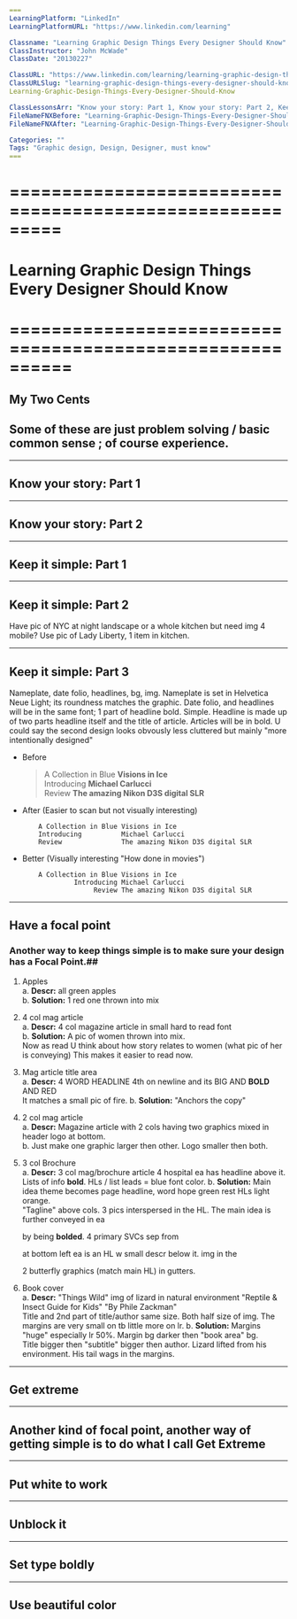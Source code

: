 ```yml
===
LearningPlatform: "LinkedIn"
LearningPlatformURL: "https://www.linkedin.com/learning"

Classname: "Learning Graphic Design Things Every Designer Should Know"
ClassInstructor: "John McWade"
ClassDate: "20130227"

ClassURL: "https://www.linkedin.com/learning/learning-graphic-design-things-every-designer-should-know"
ClassURLSlug: "learning-graphic-design-things-every-designer-should-know"
Learning-Graphic-Design-Things-Every-Designer-Should-Know

ClassLessonsArr: "Know your story: Part 1, Know your story: Part 2, Keep it simple: Part 1, Keep it simple: Part 2, Keep it simple: Part 3,Have a focal point, Get Extreme, Put white to work, Unblock it, Set type boldly, Use beautiful color"
FileNameFNXBefore: "Learning-Graphic-Design-Things-Every-Designer-Should-Know.md"
FileNameFNXAfter: "Learning-Graphic-Design-Things-Every-Designer-Should-Know-2013-li-Notes.md"

Categories: ""
Tags: "Graphic design, Design, Designer, must know"
===
```




# =========================================================
# Learning Graphic Design Things Every Designer Should Know
# ==========================================================
## My Two Cents  
Some of these are just problem solving / basic common sense ; of course experience.
-----------------------------------------------------------------------------------------------------


-----------------------------------------------------------------------------------------------------
## Know your story: Part 1  


-----------------------------------------------------------------------------------------------------
## Know your story: Part 2  


-----------------------------------------------------------------------------------------------------
## Keep it simple: Part 1  


-----------------------------------------------------------------------------------------------------
## Keep it simple: Part 2  
Have pic of NYC at night landscape or a whole kitchen but need img 4 mobile?
Use pic of Lady Liberty, 1 item in kitchen.


-----------------------------------------------------------------------------------------------------
## Keep it simple: Part 3  
Nameplate, date folio, headlines, bg, img.
Nameplate is set in Helvetica Neue Light; its roundness matches the graphic.
Date folio, and headlines will be in the same font; 1 part of headline bold. Simple.
Headline is made up of two parts headline itself and the title of article. Articles will be in bold.
U could say the second design looks obvously less cluttered but mainly "more intentionally designed"

- Before

  > A Collection in Blue **Visions in Ice**  
  > Introducing **Michael Carlucci**  
  > Review **The amazing Nikon D3S digital SLR**

- After (Easier to scan but not visually interesting)

  ```
      A Collection in Blue Visions in Ice
      Introducing          Michael Carlucci
      Review               The amazing Nikon D3S digital SLR
  ```

- Better (Visually interesting "How done in movies")
  ```
      A Collection in Blue Visions in Ice
               Introducing Michael Carlucci
                    Review The amazing Nikon D3S digital SLR
  ```


-----------------------------------------------------------------------------------------------------
## Have a focal point  
### Another way to keep things simple is to make sure your design has a Focal Point.##
1. Apples  
   a. **Descr:** all green apples  
   b. **Solution:** 1 red one thrown into mix  

2. 4 col mag article  
   a. **Descr:** 4 col magazine article in small hard to read font  
   b. **Solution:** A pic of women thrown into mix.  
   Now as read U think about how story relates to women (what pic of her is conveying)
   This makes it easier to read now.

3. Mag article title area  
   a. **Descr:** 4 WORD HEADLINE 4th on newline and its BIG AND **BOLD** AND RED  
   It matches a small pic of fire.
   b. **Solution:** "Anchors the copy"  

4. 2 col mag article  
   a. **Descr:** Magazine article with 2 cols having two graphics mixed in header logo at bottom.  
   b. Just make one graphic larger then other. Logo smaller then both.  

5. 3 col Brochure  
   a. **Descr:** 3 col mag/brochure article 4 hospital ea has headline above it.  
   Lists of info **bold**. HLs / list leads = blue font color.
   b. **Solution:** Main idea theme becomes page headline, word hope green rest HLs light orange.  
   "Tagline" above cols.
   3 pics interspersed in the HL. The main idea is further conveyed in ea <p> by being **bolded**.
   4 primary SVCs sep from <p> at bottom left ea is an HL w small descr below it.
   img in the <p> 2 butterfly graphics (match main HL) in gutters.

6. Book cover  
   a. **Descr:** "Things Wild" img of lizard in natural environment "Reptile & Insect Guide for Kids" "By Phile Zackman"  
   Title and 2nd part of title/author same size. Both half size of img.
   The margins are very small on tb little more on lr.
   b. **Solution:** Margins "huge" especially lr 50%. Margin bg darker then "book area" bg.  
   Title bigger then "subtitle" bigger then author.
   Lizard lifted from his environment. His tail wags in the margins.


-----------------------------------------------------------------------------------------------------
## Get extreme  


---------------------------------------------------------------------------------------------
## Another kind of focal point, another way of getting simple is to do what I call Get Extreme


-----------------------------------------------------------------------------------------------------
## Put white to work  


-----------------------------------------------------------------------------------------------------
## Unblock it  


-----------------------------------------------------------------------------------------------------
## Set type boldly  


-----------------------------------------------------------------------------------------------------
## Use beautiful color  



